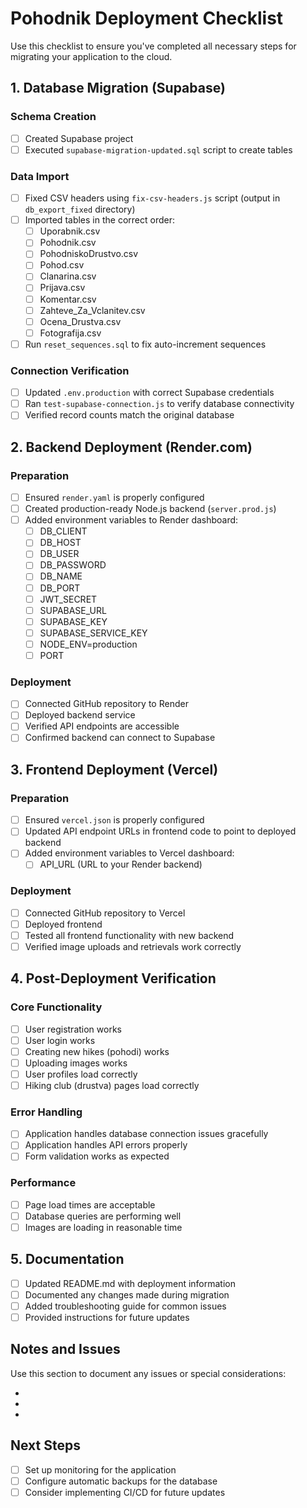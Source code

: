 # Pohodnik Deployment Checklist

Use this checklist to ensure you've completed all necessary steps for migrating your application to the cloud.

## 1. Database Migration (Supabase)

### Schema Creation

-   [ ] Created Supabase project
-   [ ] Executed `supabase-migration-updated.sql` script to create tables

### Data Import

-   [ ] Fixed CSV headers using `fix-csv-headers.js` script (output in `db_export_fixed` directory)
-   [ ] Imported tables in the correct order:
    -   [ ] Uporabnik.csv
    -   [ ] Pohodnik.csv
    -   [ ] PohodniskoDrustvo.csv
    -   [ ] Pohod.csv
    -   [ ] Clanarina.csv
    -   [ ] Prijava.csv
    -   [ ] Komentar.csv
    -   [ ] Zahteve_Za_Vclanitev.csv
    -   [ ] Ocena_Drustva.csv
    -   [ ] Fotografija.csv
-   [ ] Run `reset_sequences.sql` to fix auto-increment sequences

### Connection Verification

-   [ ] Updated `.env.production` with correct Supabase credentials
-   [ ] Ran `test-supabase-connection.js` to verify database connectivity
-   [ ] Verified record counts match the original database

## 2. Backend Deployment (Render.com)

### Preparation

-   [ ] Ensured `render.yaml` is properly configured
-   [ ] Created production-ready Node.js backend (`server.prod.js`)
-   [ ] Added environment variables to Render dashboard:
    -   [ ] DB_CLIENT
    -   [ ] DB_HOST
    -   [ ] DB_USER
    -   [ ] DB_PASSWORD
    -   [ ] DB_NAME
    -   [ ] DB_PORT
    -   [ ] JWT_SECRET
    -   [ ] SUPABASE_URL
    -   [ ] SUPABASE_KEY
    -   [ ] SUPABASE_SERVICE_KEY
    -   [ ] NODE_ENV=production
    -   [ ] PORT

### Deployment

-   [ ] Connected GitHub repository to Render
-   [ ] Deployed backend service
-   [ ] Verified API endpoints are accessible
-   [ ] Confirmed backend can connect to Supabase

## 3. Frontend Deployment (Vercel)

### Preparation

-   [ ] Ensured `vercel.json` is properly configured
-   [ ] Updated API endpoint URLs in frontend code to point to deployed backend
-   [ ] Added environment variables to Vercel dashboard:
    -   [ ] API_URL (URL to your Render backend)

### Deployment

-   [ ] Connected GitHub repository to Vercel
-   [ ] Deployed frontend
-   [ ] Tested all frontend functionality with new backend
-   [ ] Verified image uploads and retrievals work correctly

## 4. Post-Deployment Verification

### Core Functionality

-   [ ] User registration works
-   [ ] User login works
-   [ ] Creating new hikes (pohodi) works
-   [ ] Uploading images works
-   [ ] User profiles load correctly
-   [ ] Hiking club (drustva) pages load correctly

### Error Handling

-   [ ] Application handles database connection issues gracefully
-   [ ] Application handles API errors properly
-   [ ] Form validation works as expected

### Performance

-   [ ] Page load times are acceptable
-   [ ] Database queries are performing well
-   [ ] Images are loading in reasonable time

## 5. Documentation

-   [ ] Updated README.md with deployment information
-   [ ] Documented any changes made during migration
-   [ ] Added troubleshooting guide for common issues
-   [ ] Provided instructions for future updates

## Notes and Issues

Use this section to document any issues or special considerations:

-
-
-

## Next Steps

-   [ ] Set up monitoring for the application
-   [ ] Configure automatic backups for the database
-   [ ] Consider implementing CI/CD for future updates
